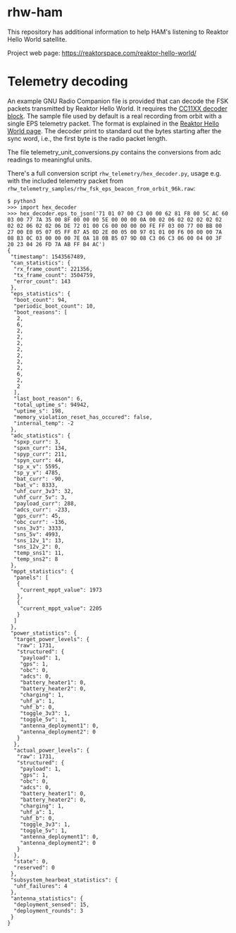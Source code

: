 # rhw-ham
This repository has additional information to help HAM's listening to Reaktor Hello World satellite.

Project web page: https://reaktorspace.com/reaktor-hello-world/


# Telemetry decoding

An example GNU Radio Companion file is provided that can decode the FSK packets transmitted by Reaktor Hello World. It requires the [CC11XX decoder block](https://github.com/andrepuschmann/gr-cc11xx). The sample file used by default is a real recording from orbit with a single EPS telemetry packet. The format is explained in the [Reaktor Hello World page](https://reaktorspace.com/reaktor-hello-world/#get-in-touch). The decoder print to standard out the bytes starting after the sync word, i.e., the first byte is the radio packet length.

The file telemetry_unit_conversions.py contains the conversions from adc readings to meaningful units.

There's a full conversion script `rhw_telemetry/hex_decoder.py`, usage e.g. with the included telemetry packet from `rhw_telemetry_samples/rhw_fsk_eps_beacon_from_orbit_96k.raw`:

```
$ python3
>>> import hex_decoder
>>> hex_decoder.eps_to_json('71 01 07 00 C3 00 00 62 81 F8 00 5C AC 60 03 00 77 7A 35 00 8F 00 00 00 5E 00 00 00 0A 00 02 06 02 02 02 02 02 02 02 06 02 02 06 DE 72 01 00 C6 00 00 00 00 FE FF 03 00 77 00 BB 00 27 00 E0 05 07 05 FF 07 A5 0D 2E 00 05 00 97 01 01 00 F6 00 00 00 7A 08 B3 0C 03 00 00 00 7E 0A 18 0B B5 07 9D 08 C3 06 C3 06 00 04 00 3F 20 23 04 26 FD 7A AB FF B4 AC')
{
 "timestamp": 1543567489,
 "can_statistics": {
  "rx_frame_count": 221356,
  "tx_frame_count": 3504759,
  "error_count": 143
 },
 "eps_statistics": {
  "boot_count": 94,
  "periodic_boot_count": 10,
  "boot_reasons": [
   2,
   6,
   2,
   2,
   2,
   2,
   2,
   2,
   2,
   6,
   2,
   2
  ],
  "last_boot_reason": 6,
  "total_uptime_s": 94942,
  "uptime_s": 198,
  "memory_violation_reset_has_occured": false,
  "internal_temp": -2
 },
 "adc_statistics": {
  "spxp_curr": 3,
  "spxn_curr": 134,
  "spyp_curr": 211,
  "spyn_curr": 44,
  "sp_x_v": 5595,
  "sp_y_v": 4785,
  "bat_curr": -90,
  "bat_v": 8333,
  "uhf_curr_3v3": 32,
  "uhf_curr_5v": 3,
  "payload_curr": 288,
  "adcs_curr": -233,
  "gps_curr": 45,
  "obc_curr": -136,
  "sns_3v3": 3333,
  "sns_5v": 4993,
  "sns_12v_1": 13,
  "sns_12v_2": 0,
  "temp_sns1": 11,
  "temp_sns2": 8
 },
 "mppt_statistics": {
  "panels": [
   {
    "current_mppt_value": 1973
   },
   {
    "current_mppt_value": 2205
   }
  ]
 },
 "power_statistics": {
  "target_power_levels": {
   "raw": 1731,
   "structured": {
    "payload": 1,
    "gps": 1,
    "obc": 0,
    "adcs": 0,
    "battery_heater1": 0,
    "battery_heater2": 0,
    "charging": 1,
    "uhf_a": 1,
    "uhf_b": 0,
    "toggle_3v3": 1,
    "toggle_5v": 1,
    "antenna_deployment1": 0,
    "antenna_deployment2": 0
   }
  },
  "actual_power_levels": {
   "raw": 1731,
   "structured": {
    "payload": 1,
    "gps": 1,
    "obc": 0,
    "adcs": 0,
    "battery_heater1": 0,
    "battery_heater2": 0,
    "charging": 1,
    "uhf_a": 1,
    "uhf_b": 0,
    "toggle_3v3": 1,
    "toggle_5v": 1,
    "antenna_deployment1": 0,
    "antenna_deployment2": 0
   }
  },
  "state": 0,
  "reserved": 0
 },
 "subsystem_hearbeat_statistics": {
  "uhf_failures": 4
 },
 "antenna_statistics": {
  "deployment_sensed": 15,
  "deployment_rounds": 3
 }
}
```
